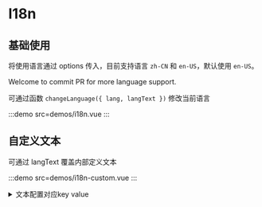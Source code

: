 # I18n

## 基础使用

将使用语言通过 options 传入，目前支持语言 `zh-CN` 和 `en-US`，默认使用 `en-US`。

Welcome to commit PR for more language support.

可通过函数 `changeLanguage({ lang, langText })` 修改当前语言

:::demo src=demos/i18n.vue
:::

## 自定义文本

可通过 langText 覆盖内部定义文本

:::demo src=demos/i18n-custom.vue
:::

<details>
  <summary> 文本配置对应key value </summary>

```ts
options = {
  langText: {
    // table module
    'copy-cells': 'Copy',
    'copy-table': 'Copy Table',
    'cut-cells': 'Cut',
    'empty-cells': 'Empty Cells',
    'insert-row-up': 'Insert Rows Above',
    'insert-row-down': 'Insert Rows Below',
    'insert-column-left': 'Insert Columns to the Left',
    'insert-column-right': 'Insert Columns to the Right',
    'merge-cells': 'Merge Cells',
    'unmerge-cells': 'Split Cells',
    'delete-row': 'Delete Entire Row',
    'delete-column': 'Delete Entire Column',
    'delete-table': 'Delete Table',
    'sub-title-bg-color': 'BackgroundColor',
    // link module
    'linkplaceholder': 'Enter an address and press Enter.',
    // counter module
    'counter-template': `{{count}}/{{totalCount}} {{countUnit}}`,
    'char': 'characters',
    'word': 'words',
    'counter-limit-tips': 'The number of {{countUnit}} exceeds the maximum allowed limit.',
    // clipboard module
    'pasting': 'A large amount of content to paste. Loading...',
    'img-error': 'Image Copy Error',
  },
}
```

</details>
